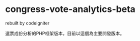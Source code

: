 congress-vote-analytics-beta
============================

rebuilt by codeigniter

選票成份分析的PHP框架版本，目前以這個為主要開發版本。
